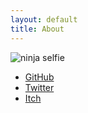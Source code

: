 ```yaml
---
layout: default
title: About
---
```


![ninja selfie]({{site.url}}/images/ninja.jpg)

* [GitHub](http://github.com/charles-l)
* [Twitter](http://twitter.com/theninjacharlie)
* [Itch](http://ninjacharlie.itch.io/)
